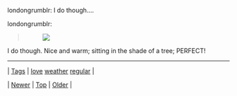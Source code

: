 <!--
title: londongrumblr
date: 2020-06-28T15:27:00.168Z
tags: love, weather, regular
-->


londongrumblr: I do though....

<p>londongrumblr:</p>

<blockquote><figure class="tmblr-full" data-orig-width="364" data-orig-height="338" data-tumblr-attribution="haidaspicciare:Vvry4LUoHrTPODcAw0X2rg:ZZ1zKu2Hr30w2" data-orig-src="https://66.media.tumblr.com/8ef0c7e5a0228e26cce0489456dffa5b/tumblr_okll4zJZMo1rfd7lko1_400.gif"><img src="https://66.media.tumblr.com/8ef0c7e5a0228e26cce0489456dffa5b/tumblr_inline_orw8ghiYhs1qgnocf_540.gif" data-orig-width="364" data-orig-height="338" data-orig-src="https://66.media.tumblr.com/8ef0c7e5a0228e26cce0489456dffa5b/tumblr_okll4zJZMo1rfd7lko1_400.gif"/></figure></blockquote>

<p>I do though. Nice and warm; sitting in the shade of a tree; PERFECT!</p>

<!--BOTTOM-POST-NAVIGATION-->
---

| [Tags](tags.md) | [love](tag-love.md) [weather](tag-weather.md) [regular](tag-regular.md) |

| [Newer](162082491529.md) | [Top](index.md) | [Older](162096318959.md) |